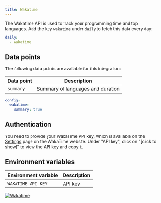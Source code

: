```yaml
---
title: Wakatime
---
```


The Wakatime API is used to track your programming time and top languages. Add the key `wakatime` under `daily` to fetch this data every day:

```yaml title=".stethoscoperc.yml"
daily:
  - wakatime
```

## Data points

The following data points are available for this integration:

| Data point | Description                       |
| ---------- | --------------------------------- |
| `summary`  | Summary of languages and duration |

```yaml title=".stethoscoperc.yml"
config:
  wakatime:
    summary: true
```

## Authentication

You need to provide your WakaTime API key, which is available on the [Settings](https://wakatime.com/settings/account) page on the WakaTime website. Under "API key", click on "[click to show]" to view the API key and copy it.

## Environment variables

| Environment variable | Description |
| -------------------- | ----------- |
| `WAKATIME_API_KEY`   | API key     |

<a href="/docs/integrations/wakatime"><img class="logos" alt="Wakatime" src="https://stethoscope.js.org/branding/integrations/wakatime.png" /></a>
